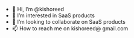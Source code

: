- 👋 Hi, I’m @kishoreed
- 👀 I’m interested in SaaS products
- 💞️ I’m looking to collaborate on SaaS products
- 📫 How to reach me on kishoreed@ gmail.com

<!---
kishoreed/kishoreed is a ✨ special ✨ repository because its `README.md` (this file) appears on your GitHub profile.
You can click the Preview link to take a look at your changes.
--->
